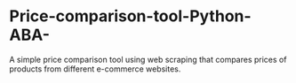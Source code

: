 # Price-comparison-tool-Python-ABA-
A simple price comparison tool using web scraping that compares prices of products from different e-commerce websites.
